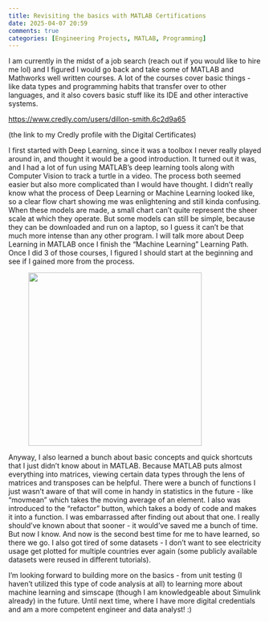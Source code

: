 ```yaml
---
title: Revisiting the basics with MATLAB Certifications
date: 2025-04-07 20:59
comments: true
categories: [Engineering Projects, MATLAB, Programming]
---
```

<!-- wp:paragraph -->
<p>I am currently in the midst of a job search (reach out if you would like to hire me lol) and I figured I would go back and take some of MATLAB and Mathworks well written courses. A lot of the courses cover basic things - like data types and programming habits that transfer over to other languages, and it also covers basic stuff like its IDE and other interactive systems.<br></p>
<!-- /wp:paragraph -->

<!-- wp:block {"ref":360} /-->

<!-- wp:paragraph -->
<p><a href="https://www.credly.com/users/dillon-smith.6c2d9a65">https://www.credly.com/users/dillon-smith.6c2d9a65</a></p>
<!-- /wp:paragraph -->

<!-- wp:paragraph -->
<p>(the link to my Credly profile with the Digital Certificates)</p>
<!-- /wp:paragraph -->

<!-- wp:paragraph -->
<p>I first started with Deep Learning, since it was a toolbox I never really played around in, and thought it would be a good introduction. It turned out it was, and I had a lot of fun using MATLAB’s deep learning tools along with Computer Vision to track a turtle in a video. The process both seemed easier but also more complicated than I would have thought. I didn’t really know what the process of Deep Learning or Machine Learning looked like, so a clear flow chart showing me was enlightening and still kinda confusing. When these models are made, a small chart can’t quite represent the sheer scale at which they operate. But some models can still be simple, because they can be downloaded and run on a laptop, so I guess it can’t be that much more intense than any other program. I will talk more about Deep Learning in MATLAB once I finish the “Machine Learning” Learning Path. Once I did 3 of those courses, I figured I should start at the beginning and see if I gained more from the process.<br></p>
<!-- /wp:paragraph -->

<!-- wp:image {"id":344,"width":"345px","height":"auto","sizeSlug":"large","linkDestination":"none","align":"left"} -->
<figure class="wp-block-image alignleft size-large is-resized"><img src="https://dillonsmith57.wordpress.com/wp-content/uploads/2025/04/matlab-programming-skills.png?w=1024" alt="" class="wp-image-344" style="width:345px;height:auto" /></figure>
<!-- /wp:image -->

<!-- wp:paragraph -->
<p>Anyway, I also learned a bunch about basic concepts and quick shortcuts that I just didn’t know about in MATLAB. Because MATLAB puts almost everything into matrices, viewing certain data types through the lens of matrices and transposes can be helpful. There were a bunch of functions I just wasn’t aware of that will come in handy in statistics in the future - like “movmean” which takes the moving average of an element. I also was introduced to the “refactor” button, which takes a body of code and makes it into a function. I was embarrassed after finding out about that one. I really should’ve known about that sooner - it would’ve saved me a bunch of time. But now I know. And now is the second best time for me to have learned, so there we go. I also got tired of some datasets - I don’t want to see electricity usage get plotted for multiple countries ever again (some publicly available datasets were reused in different tutorials).&nbsp;<br></p>
<!-- /wp:paragraph -->

<!-- wp:paragraph -->
<p>I’m looking forward to building more on the basics - from unit testing (I haven’t utilized this type of code analysis at all) to learning more about machine learning and simscape (though I am knowledgeable about Simulink already) in the future. Until next time, where I have more digital credentials and am a more competent engineer and data analyst! :)<br></p>
<!-- /wp:paragraph -->

